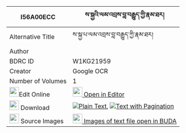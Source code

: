 |I56A00ECC|ས་སྐྱའི་ལམ་འབྲས་བླ་བརྒྱུད་ཀྱི་རྣམ་ཐར། 
| --- | --- 
|Alternative Title |ས་སྐྱ་པ་ལམ་འབྲས་བླ་བརྒྱུད་ཀྱི་རྣམ་ཐར།
|Author | 
|BDRC ID | W1KG21959
|Creator | Google OCR
|Number of Volumes| 1
|<img width="25" src="https://img.icons8.com/color/25/000000/edit-property.png">Edit Online| [<img width="25" src="https://avatars.githubusercontent.com/u/45091458?s=200&v=4"> Open in Editor](http://editor.openpecha.org/I56A00ECC)
|<img width="25" src="https://img.icons8.com/fluent/48/000000/download-2.png"/>  Download | [![](https://img.icons8.com/color/20/000000/txt.png)Plain Text](https://github.com/Openpecha/I56A00ECC/releases/download/v1/sakya_i_lam_dre_lagyu_kyi_namt_plain_I56A00ECC.zip), [![](https://img.icons8.com/color/20/000000/txt.png)Text with Pagination](https://github.com/Openpecha/I56A00ECC/releases/download/v1/sakya_i_lam_dre_lagyu_kyi_namt_pages_I56A00ECC.zip)
|<img width="25" src="https://img.icons8.com/plasticine/100/000000/pictures-folder.png"/>  Source Images | [<img width="25" src="https://library.bdrc.io/icons/BUDA-small.svg"> Images of text file open in BUDA](https://library.bdrc.io/show/bdr:W1KG21959)